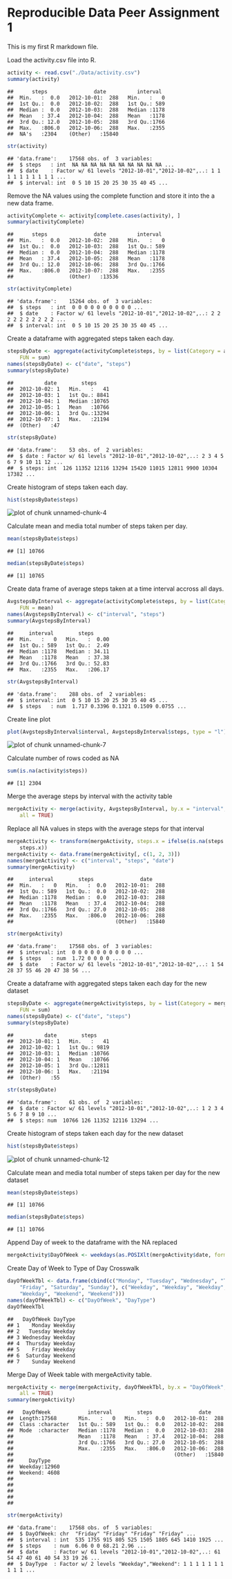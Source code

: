 Reproducible Data Peer Assignment 1
=======================================================

This is my first R markdown file.

Load the activity.csv file into R.


```r
activity <- read.csv("./Data/activity.csv")
summary(activity)
```

```
##      steps               date          interval   
##  Min.   :  0.0   2012-10-01:  288   Min.   :   0  
##  1st Qu.:  0.0   2012-10-02:  288   1st Qu.: 589  
##  Median :  0.0   2012-10-03:  288   Median :1178  
##  Mean   : 37.4   2012-10-04:  288   Mean   :1178  
##  3rd Qu.: 12.0   2012-10-05:  288   3rd Qu.:1766  
##  Max.   :806.0   2012-10-06:  288   Max.   :2355  
##  NA's   :2304    (Other)   :15840
```

```r
str(activity)
```

```
## 'data.frame':	17568 obs. of  3 variables:
##  $ steps   : int  NA NA NA NA NA NA NA NA NA NA ...
##  $ date    : Factor w/ 61 levels "2012-10-01","2012-10-02",..: 1 1 1 1 1 1 1 1 1 1 ...
##  $ interval: int  0 5 10 15 20 25 30 35 40 45 ...
```


Remove the NA values using the complete function and store it into the a new data frame.


```r
activityComplete <- activity[complete.cases(activity), ]
summary(activityComplete)
```

```
##      steps               date          interval   
##  Min.   :  0.0   2012-10-02:  288   Min.   :   0  
##  1st Qu.:  0.0   2012-10-03:  288   1st Qu.: 589  
##  Median :  0.0   2012-10-04:  288   Median :1178  
##  Mean   : 37.4   2012-10-05:  288   Mean   :1178  
##  3rd Qu.: 12.0   2012-10-06:  288   3rd Qu.:1766  
##  Max.   :806.0   2012-10-07:  288   Max.   :2355  
##                  (Other)   :13536
```

```r
str(activityComplete)
```

```
## 'data.frame':	15264 obs. of  3 variables:
##  $ steps   : int  0 0 0 0 0 0 0 0 0 0 ...
##  $ date    : Factor w/ 61 levels "2012-10-01","2012-10-02",..: 2 2 2 2 2 2 2 2 2 2 ...
##  $ interval: int  0 5 10 15 20 25 30 35 40 45 ...
```


Create a dataframe with aggregated steps taken each day.


```r
stepsByDate <- aggregate(activityComplete$steps, by = list(Category = activityComplete$date), 
    FUN = sum)
names(stepsByDate) <- c("date", "steps")
summary(stepsByDate)
```

```
##          date        steps      
##  2012-10-02: 1   Min.   :   41  
##  2012-10-03: 1   1st Qu.: 8841  
##  2012-10-04: 1   Median :10765  
##  2012-10-05: 1   Mean   :10766  
##  2012-10-06: 1   3rd Qu.:13294  
##  2012-10-07: 1   Max.   :21194  
##  (Other)   :47
```

```r
str(stepsByDate)
```

```
## 'data.frame':	53 obs. of  2 variables:
##  $ date : Factor w/ 61 levels "2012-10-01","2012-10-02",..: 2 3 4 5 6 7 9 10 11 12 ...
##  $ steps: int  126 11352 12116 13294 15420 11015 12811 9900 10304 17382 ...
```


Create histogram of steps taken each day.

```r
hist(stepsByDate$steps)
```

![plot of chunk unnamed-chunk-4](figure/unnamed-chunk-4.png) 


Calculate mean and media total number of steps taken per day.

```r
mean(stepsByDate$steps)
```

```
## [1] 10766
```

```r
median(stepsByDate$steps)
```

```
## [1] 10765
```


Create data frame of average steps taken at a time interval accross all days.

```r
AvgstepsByInterval <- aggregate(activityComplete$steps, by = list(Category = activityComplete$interval), 
    FUN = mean)
names(AvgstepsByInterval) <- c("interval", "steps")
summary(AvgstepsByInterval)
```

```
##     interval        steps       
##  Min.   :   0   Min.   :  0.00  
##  1st Qu.: 589   1st Qu.:  2.49  
##  Median :1178   Median : 34.11  
##  Mean   :1178   Mean   : 37.38  
##  3rd Qu.:1766   3rd Qu.: 52.83  
##  Max.   :2355   Max.   :206.17
```

```r
str(AvgstepsByInterval)
```

```
## 'data.frame':	288 obs. of  2 variables:
##  $ interval: int  0 5 10 15 20 25 30 35 40 45 ...
##  $ steps   : num  1.717 0.3396 0.1321 0.1509 0.0755 ...
```


Create line plot

```r
plot(AvgstepsByInterval$interval, AvgstepsByInterval$steps, type = "l")
```

![plot of chunk unnamed-chunk-7](figure/unnamed-chunk-7.png) 


Calculate number of rows coded as NA

```r
sum(is.na(activity$steps))
```

```
## [1] 2304
```


Merge the average steps by interval with the activity table

```r
mergeActivity <- merge(activity, AvgstepsByInterval, by.x = "interval", by.y = "interval", 
    all = TRUE)
```

Replace all NA values in steps with the average steps for that interval

```r
mergeActivity <- transform(mergeActivity, steps.x = ifelse(is.na(steps.x), steps.y, 
    steps.x))
mergeActivity <- data.frame(mergeActivity[, c(1, 2, 3)])
names(mergeActivity) <- c("interval", "steps", "date")
summary(mergeActivity)
```

```
##     interval        steps               date      
##  Min.   :   0   Min.   :  0.0   2012-10-01:  288  
##  1st Qu.: 589   1st Qu.:  0.0   2012-10-02:  288  
##  Median :1178   Median :  0.0   2012-10-03:  288  
##  Mean   :1178   Mean   : 37.4   2012-10-04:  288  
##  3rd Qu.:1766   3rd Qu.: 27.0   2012-10-05:  288  
##  Max.   :2355   Max.   :806.0   2012-10-06:  288  
##                                 (Other)   :15840
```

```r
str(mergeActivity)
```

```
## 'data.frame':	17568 obs. of  3 variables:
##  $ interval: int  0 0 0 0 0 0 0 0 0 0 ...
##  $ steps   : num  1.72 0 0 0 0 ...
##  $ date    : Factor w/ 61 levels "2012-10-01","2012-10-02",..: 1 54 28 37 55 46 20 47 38 56 ...
```

Create a dataframe with aggregated steps taken each day for the new dataset

```r
stepsByDate <- aggregate(mergeActivity$steps, by = list(Category = mergeActivity$date), 
    FUN = sum)
names(stepsByDate) <- c("date", "steps")
summary(stepsByDate)
```

```
##          date        steps      
##  2012-10-01: 1   Min.   :   41  
##  2012-10-02: 1   1st Qu.: 9819  
##  2012-10-03: 1   Median :10766  
##  2012-10-04: 1   Mean   :10766  
##  2012-10-05: 1   3rd Qu.:12811  
##  2012-10-06: 1   Max.   :21194  
##  (Other)   :55
```

```r
str(stepsByDate)
```

```
## 'data.frame':	61 obs. of  2 variables:
##  $ date : Factor w/ 61 levels "2012-10-01","2012-10-02",..: 1 2 3 4 5 6 7 8 9 10 ...
##  $ steps: num  10766 126 11352 12116 13294 ...
```

Create histogram of steps taken each day for the new dataset

```r
hist(stepsByDate$steps)
```

![plot of chunk unnamed-chunk-12](figure/unnamed-chunk-12.png) 

Calculate mean and media total number of steps taken per day for the new dataset

```r
mean(stepsByDate$steps)
```

```
## [1] 10766
```

```r
median(stepsByDate$steps)
```

```
## [1] 10766
```

Append Day of week to the dataframe with the NA replaced

```r
mergeActivity$DayOfWeek <- weekdays(as.POSIXlt(mergeActivity$date, format = "%Y-%m-%d"))
```

Create Day of Week to Type of Day Crosswalk

```r
dayOfWeekTbl <- data.frame(cbind(c("Monday", "Tuesday", "Wednesday", "Thursday", 
    "Friday", "Saturday", "Sunday"), c("Weekday", "Weekday", "Weekday", "Weekday", 
    "Weekday", "Weekend", "Weekend")))
names(dayOfWeekTbl) <- c("DayOfWeek", "DayType")
dayOfWeekTbl
```

```
##   DayOfWeek DayType
## 1    Monday Weekday
## 2   Tuesday Weekday
## 3 Wednesday Weekday
## 4  Thursday Weekday
## 5    Friday Weekday
## 6  Saturday Weekend
## 7    Sunday Weekend
```

Merge Day of Week table with mergeActivity table. 

```r
mergeActivity <- merge(mergeActivity, dayOfWeekTbl, by.x = "DayOfWeek", by.y = "DayOfWeek", 
    all = TRUE)
summary(mergeActivity)
```

```
##   DayOfWeek            interval        steps               date      
##  Length:17568       Min.   :   0   Min.   :  0.0   2012-10-01:  288  
##  Class :character   1st Qu.: 589   1st Qu.:  0.0   2012-10-02:  288  
##  Mode  :character   Median :1178   Median :  0.0   2012-10-03:  288  
##                     Mean   :1178   Mean   : 37.4   2012-10-04:  288  
##                     3rd Qu.:1766   3rd Qu.: 27.0   2012-10-05:  288  
##                     Max.   :2355   Max.   :806.0   2012-10-06:  288  
##                                                    (Other)   :15840  
##     DayType     
##  Weekday:12960  
##  Weekend: 4608  
##                 
##                 
##                 
##                 
## 
```

```r
str(mergeActivity)
```

```
## 'data.frame':	17568 obs. of  5 variables:
##  $ DayOfWeek: chr  "Friday" "Friday" "Friday" "Friday" ...
##  $ interval : int  535 1755 915 805 525 1505 1805 645 1410 1925 ...
##  $ steps    : num  6.06 0 0 68.21 2.96 ...
##  $ date     : Factor w/ 61 levels "2012-10-01","2012-10-02",..: 61 54 47 40 61 40 54 33 19 26 ...
##  $ DayType  : Factor w/ 2 levels "Weekday","Weekend": 1 1 1 1 1 1 1 1 1 1 ...
```


